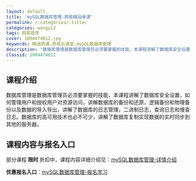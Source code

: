 ```yaml
---
layout: default
title: 'mySQL数据库管理-网易精品单课'
permalink: /:categories/:title/
categories: wangyi2
tags: 网易提供
cover: 1004474012.jpg
keywords: 精选网课,网易云课堂,mySQL数据库管理
description: "数据库管理是数据库管理员必须要掌握的技能，本课程讲解了数据库安全设置，如何管理用户和授权用户对资源访问，讲解数据库的备份和还原，逻辑备份和物理备份以及数据的导入导出，讲解了数据库的日志管理，"
classid: 1004474012
---
```


## 课程介绍

数据库管理是数据库管理员必须要掌握的技能，本课程讲解了数据库安全设置，如何管理用户和授权用户对资源访问，讲解数据库的备份和还原，逻辑备份和物理备份以及数据的导入导出，讲解了数据库的日志管理，二进制日志，查询日志和慢查日志。数据库的高可用技术也必不可少，讲解了数据库复制实现数据的实时同步到其他的服务器。

## 课程内容与报名入口

部分课程 **限时** 折扣中，课程内容详细介绍见：[mySQL数据库管理-详情介绍](https://study.163.com/course/introduction/1004474012.htm?share=1&shareId=1025206652&utm_campaign=share&utm_medium=iphoneShare&utm_source=&utm_u=1025206652)

**优惠报名入口**：[mySQL数据库管理-报名学习](https://study.163.com/course/introduction/1004474012.htm?share=1&shareId=1025206652&utm_campaign=share&utm_medium=iphoneShare&utm_source=&utm_u=1025206652)

